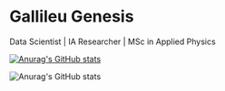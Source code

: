 # Gallileu Genesis
Data Scientist | IA Researcher | MSc in Applied Physics

[![Anurag's GitHub stats](https://github-readme-stats.vercel.app/api?username=gallileugenesis)](https://github.com/gallileugenesis/github-readme-stats)
 
![Anurag's GitHub stats](https://github-readme-stats.vercel.app/api?username=gallileugenesis&show_icons=true)
